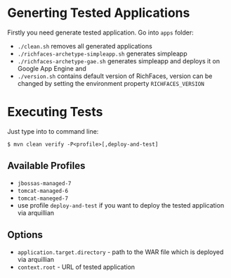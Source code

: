 Generting Tested Applications
====================

Firstly you need generate tested application. Go into `apps` folder:

 * `./clean.sh` removes all generated applications
 * `./richfaces-archetype-simpleapp.sh` generates simpleapp
 * `./richfaces-archetype-gae.sh` generates simpleapp and deploys it on Google App Engine and
 * `./version.sh` contains default version of RichFaces, version can be changed by setting the environment property `RICHFACES_VERSION`

Executing Tests
====================

Just type into to command line:
	
	$ mvn clean verify -P<profile>[,deploy-and-test]
	
Available Profiles
--------------------
 
 * `jbossas-managed-7`
 * `tomcat-managed-6`
 * `tomcat-maneged-7`
 * use profile `deploy-and-test` if you want to deploy the tested application via arquillian

Options
--------------------

 * `application.target.directory` - path to the WAR file which is deployed via arquillian
 * `context.root` - URL of tested application